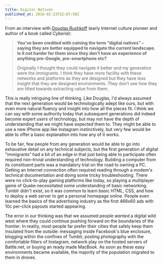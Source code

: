 ```yaml
---
title: Digital Natives
published_at: 2016-02-23T22:07:50Z
---
```


From an interview with [Douglas Rushkoff][interview] (early Internet culture
pioneer and author of a book called _Cyberia_):

> **You’ve been credited with coining the term “digital natives” – saying they
> are better equipped to navigate the current landscape. Is it not harder for
> them since they don’t have an experience of anything pre-Google,
> pre-smartphone etc?**
>
> Originally I thought they could navigate it better and my generation were the
> immigrants. I think they have more facility with these networks and platforms
> as they are designed but they have less insight that they are designed
> environments. They don’t see how they are tilted towards extracting value
> from them.

This is really intriguing line of thinking. Like Douglas, I'd always assumed
that the next generation would be technologically adept like ours, but with
even more natural fluency and insight into how all the pieces fit. I think we
can say with some authority today that subsequent generations did indeed become
expert _users_ of technology, but may not have the depth of understanding that
we might have expected them to. They might be able to use a new iPhone app like
Instagram instinctively, but very few would be able to offer a basic
explanation into how any of it works.

To be fair, few people from any generation would be able to go into exhaustive
detail on any technical subjects, but the first generation of digital
"immigrants" had a bit of an edge in that just being able to participate often
required non-trivial understanding of technology. Building a computer from its
constituent parts was a mandatory trial on the road to owning a PC. Getting an
Internet connection often required reading through a modem's technical
documentation and doing some tricky troubleshooting. There were no
click-to-play gaming platforms like today, so playing a multiplayer game of
Quake necessitated some understanding of basic networking. Tumblr didn't exist,
so it was common to learn basic HTML, CSS, and how to deploy a web server to
get a personal homepage online. People even learned the basics of the
advertising industry as the first 468x60 ads with 10c per-click payouts started
appearing.

The error in our thinking was that we assumed people _wanted_ a digital wild
west where they could continue pushing forward on the boundaries of the
frontier. In reality, most people far prefer their cities that safely keep them
insulated from the outside: messaging inside Facebook's blue enclosure,
blogging within the confines of Tumblr, posting photography with the
comfortable filters of Instagram, network play on the hosted servers of
Battle.net, or buying an ready made MacBook. As soon as these easy environments
became available, the majority of the population migrated to them in droves.

[interview]: http://www.theguardian.com/technology/2016/feb/12/digital-capitalism-douglas-rushkoff

